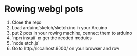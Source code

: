 Rowing webgl pots
==========================

1. Clone the repo
2. Load arduino/sketch/sketch.ino in your Arduino
3. put 2 pots in your rowing machine, cennect them to arduino
3. ´npm install´ to get the needed modules
4. ´node etch.js´
5. Go to http://localhost:9000/ on your browser and row
